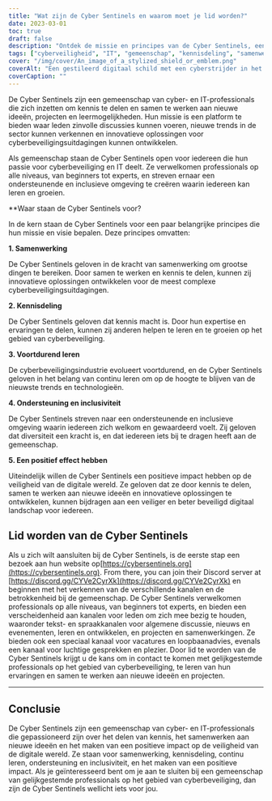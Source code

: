 ```yaml
---
title: "Wat zijn de Cyber Sentinels en waarom moet je lid worden?"
date: 2023-03-01
toc: true
draft: false
description: "Ontdek de missie en principes van de Cyber Sentinels, een gemeenschap van cyber- en IT-professionals die zich inzetten voor het delen van kennis en het ontwikkelen van innovatieve oplossingen voor cyberbeveiligingsuitdagingen."
tags: ["cyberveiligheid", "IT", "gemeenschap", "kennisdeling", "samenwerking", "continu leren", "steun", "inclusiviteit", "positieve impact", "tekstkanalen", "spraakkanalen", "loopbaanadvies", "carrièremogelijkheden", "leermiddelen", "opkomende trends", "projecten", "evenementen", "conferenties", "foto's van huisdieren", "technologie"]
cover: "/img/cover/An_image_of_a_stylized_shield_or_emblem.png"
coverAlt: "Een gestileerd digitaal schild met een cyberstrijder in het midden, omgeven door abstracte vormen en lijnen die gegevensstromen en netwerkverbindingen voorstellen."
coverCaption: ""
---
```


De Cyber Sentinels zijn een gemeenschap van cyber- en IT-professionals die zich inzetten om kennis te delen en samen te werken aan nieuwe ideeën, projecten en leermogelijkheden. Hun missie is een platform te bieden waar leden zinvolle discussies kunnen voeren, nieuwe trends in de sector kunnen verkennen en innovatieve oplossingen voor cyberbeveiligingsuitdagingen kunnen ontwikkelen.

Als gemeenschap staan de Cyber Sentinels open voor iedereen die hun passie voor cyberbeveiliging en IT deelt. Ze verwelkomen professionals op alle niveaus, van beginners tot experts, en streven ernaar een ondersteunende en inclusieve omgeving te creëren waarin iedereen kan leren en groeien.

**Waar staan de Cyber Sentinels voor?

In de kern staan de Cyber Sentinels voor een paar belangrijke principes die hun missie en visie bepalen. Deze principes omvatten:

**1. Samenwerking**

De Cyber Sentinels geloven in de kracht van samenwerking om grootse dingen te bereiken. Door samen te werken en kennis te delen, kunnen zij innovatieve oplossingen ontwikkelen voor de meest complexe cyberbeveiligingsuitdagingen.

**2. Kennisdeling**

De Cyber Sentinels geloven dat kennis macht is. Door hun expertise en ervaringen te delen, kunnen zij anderen helpen te leren en te groeien op het gebied van cyberbeveiliging.

**3. Voortdurend leren**

De cyberbeveiligingsindustrie evolueert voortdurend, en de Cyber Sentinels geloven in het belang van continu leren om op de hoogte te blijven van de nieuwste trends en technologieën.

**4. Ondersteuning en inclusiviteit**

De Cyber Sentinels streven naar een ondersteunende en inclusieve omgeving waarin iedereen zich welkom en gewaardeerd voelt. Zij geloven dat diversiteit een kracht is, en dat iedereen iets bij te dragen heeft aan de gemeenschap.

**5. Een positief effect hebben**

Uiteindelijk willen de Cyber Sentinels een positieve impact hebben op de veiligheid van de digitale wereld. Ze geloven dat ze door kennis te delen, samen te werken aan nieuwe ideeën en innovatieve oplossingen te ontwikkelen, kunnen bijdragen aan een veiliger en beter beveiligd digitaal landschap voor iedereen.

## Lid worden van de Cyber Sentinels

Als u zich wilt aansluiten bij de Cyber Sentinels, is de eerste stap een bezoek aan hun website op[https://cybersentinels.org](https://cybersentinels.org). From there, you can join their Discord server at [https://discord.gg/CYVe2CyrXk](https://discord.gg/CYVe2CyrXk) en beginnen met het verkennen van de verschillende kanalen en de betrokkenheid bij de gemeenschap. De Cyber Sentinels verwelkomen professionals op alle niveaus, van beginners tot experts, en bieden een verscheidenheid aan kanalen voor leden om zich mee bezig te houden, waaronder tekst- en spraakkanalen voor algemene discussie, nieuws en evenementen, leren en ontwikkelen, en projecten en samenwerkingen. Ze bieden ook een speciaal kanaal voor vacatures en loopbaanadvies, evenals een kanaal voor luchtige gesprekken en plezier. Door lid te worden van de Cyber Sentinels krijgt u de kans om in contact te komen met gelijkgestemde professionals op het gebied van cyberbeveiliging, te leren van hun ervaringen en samen te werken aan nieuwe ideeën en projecten.

___________________________________________________________________________

## Conclusie

De Cyber Sentinels zijn een gemeenschap van cyber- en IT-professionals die gepassioneerd zijn over het delen van kennis, het samenwerken aan nieuwe ideeën en het maken van een positieve impact op de veiligheid van de digitale wereld. Ze staan voor samenwerking, kennisdeling, continu leren, ondersteuning en inclusiviteit, en het maken van een positieve impact. Als je geïnteresseerd bent om je aan te sluiten bij een gemeenschap van gelijkgestemde professionals op het gebied van cyberbeveiliging, dan zijn de Cyber Sentinels wellicht iets voor jou.